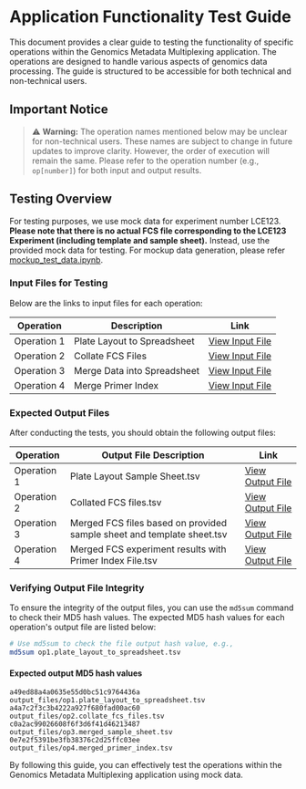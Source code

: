 # Application Functionality Test Guide

This document provides a clear guide to testing the functionality of specific operations within the Genomics Metadata Multiplexing application. The operations are designed to handle various aspects of genomics data processing. The guide is structured to be accessible for both technical and non-technical users.

## Important Notice

> ⚠️ **Warning:** The operation names mentioned below may be unclear for non-technical users. These names are subject to change in future updates to improve clarity. However, the order of execution will remain the same. Please refer to the operation number (e.g., `op[number]`) for both input and output results.

## Testing Overview

For testing purposes, we use mock data for experiment number LCE123. **Please note that there is no actual FCS file corresponding to the LCE123 Experiment (including template and sample sheet).** Instead, use the provided mock data for testing. For mockup data generation, please refer [mockup_test_data.ipynb](https://github.com/WEHI-ResearchComputing/Genomics-Metadata-Multiplexing/blob/shiny-r-dev/test/mockup_data/mockup_test_data.ipynb).

### Input Files for Testing

Below are the links to input files for each operation:

| Operation | Description | Link |
|-----------|-------------|------|
| Operation 1 | Plate Layout to Spreadsheet | [View Input File](https://github.com/WEHI-ResearchComputing/Genomics-Metadata-Multiplexing/tree/shiny-r-dev/test/input_files/op1.plate_layout_to_spreadsheet) |
| Operation 2 | Collate FCS Files | [View Input File](https://github.com/WEHI-ResearchComputing/Genomics-Metadata-Multiplexing/tree/shiny-r-dev/test/input_files/op2.collate_fcs_files) |
| Operation 3 | Merge Data into Spreadsheet | [View Input File](https://github.com/WEHI-ResearchComputing/Genomics-Metadata-Multiplexing/tree/shiny-r-dev/test/input_files/op3.merge_data_into_spreadsheet) |
| Operation 4 | Merge Primer Index | [View Input File](https://github.com/WEHI-ResearchComputing/Genomics-Metadata-Multiplexing/tree/shiny-r-dev/test/input_files/op4.merge_primer_index) |

### Expected Output Files

After conducting the tests, you should obtain the following output files:

| Operation | Output File Description | Link |
|-----------|-------------------------|------|
| Operation 1 | Plate Layout Sample Sheet.tsv | [View Output File](https://github.com/WEHI-ResearchComputing/Genomics-Metadata-Multiplexing/blob/shiny-r-dev/test/output_files/op1.plate_layout_to_spreadsheet.tsv) |
| Operation 2 | Collated FCS files.tsv | [View Output File](https://github.com/WEHI-ResearchComputing/Genomics-Metadata-Multiplexing/blob/shiny-r-dev/test/output_files/op2.collate_fcs_files.tsv) |
| Operation 3 | Merged FCS files based on provided sample sheet and template sheet.tsv | [View Output File](https://github.com/WEHI-ResearchComputing/Genomics-Metadata-Multiplexing/blob/shiny-r-dev/test/output_files/op3.merged_sample_sheet.tsv) |
| Operation 4 | Merged FCS experiment results with Primer Index File.tsv | [View Output File](https://github.com/WEHI-ResearchComputing/Genomics-Metadata-Multiplexing/blob/shiny-r-dev/test/output_files/op4.merged_primer_index.tsv) |

### Verifying Output File Integrity

To ensure the integrity of the output files, you can use the `md5sum` command to check their MD5 hash values. The expected MD5 hash values for each operation's output file are listed below:

```bash
# Use md5sum to check the file output hash value, e.g.,
md5sum op1.plate_layout_to_spreadsheet.tsv
```

#### Expected output MD5 hash values
```
a49ed88a4a0635e55d0bc51c9764436a  output_files/op1.plate_layout_to_spreadsheet.tsv
a4a7c2f3c3b4222a927f680fad00ac60  output_files/op2.collate_fcs_files.tsv
c0a2ac99026608f6f3d6f41d46213487  output_files/op3.merged_sample_sheet.tsv
0e7e2f5391be3fb38376c2d25ffc03ee  output_files/op4.merged_primer_index.tsv
```

By following this guide, you can effectively test the operations within the Genomics Metadata Multiplexing application using mock data.


